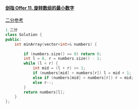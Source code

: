 #### [剑指 Offer 11. 旋转数组的最小数字](https://leetcode-cn.com/problems/xuan-zhuan-shu-zu-de-zui-xiao-shu-zi-lcof/)

[二分参考](https://leetcode-cn.com/problems/xuan-zhuan-shu-zu-de-zui-xiao-shu-zi-lcof/solution/er-fen-jian-zhi-si-xiang-fen-zhi-si-xiang-by-liwei/)

```C++
1.二分
class Solution {
public:
    int minArray(vector<int>& numbers) {
		
        if (numbers.size() == 0) return 0;
        int l = 0, r = numbers.size() - 1;
        while (l < r) {
            int mid = (l + r) >> 1;
            if (numbers[mid] > numbers[r]) l = mid + 1;
            else if (numbers[mid] < numbers[r]) r = mid;
            else r--;
        }
        return numbers[l];
    }
};
```

